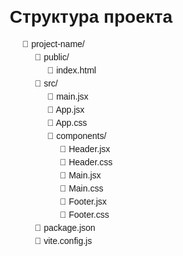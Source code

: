 <!DOCTYPE html>
<html lang="ru">
<head>
  <meta charset="UTF-8">
  <meta name="viewport" content="width=device-width, initial-scale=1.0">
  <title>Структура проекта</title>
  <style>
    body {
      font-family: Arial, sans-serif;
      margin: 20px;
    }
    ul {
      list-style-type: none;
      margin: 0;
      padding-left: 20px;
    }
    li {
      margin: 5px 0;
    }
    li::before {
      content: "📁 ";
    }
    .file::before {
      content: "📄 ";
    }
  </style>
</head>
<body>
  <h1>Структура проекта</h1>
  <ul>
    <li>project-name/
      <ul>
        <li>public/
          <ul>
            <li class="file">index.html</li>
          </ul>
        </li>
        <li>src/
          <ul>
            <li class="file">main.jsx</li>
            <li class="file">App.jsx</li>
            <li class="file">App.css</li>
            <li>components/
              <ul>
                <li class="file">Header.jsx</li>
                <li class="file">Header.css</li>
                <li class="file">Main.jsx</li>
                <li class="file">Main.css</li>
                <li class="file">Footer.jsx</li>
                <li class="file">Footer.css</li>
              </ul>
            </li>
          </ul>
        </li>
        <li class="file">package.json</li>
        <li class="file">vite.config.js</li>
      </ul>
    </li>
  </ul>
</body>
</html>

